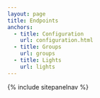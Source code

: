 ```yaml
---
layout: page
title: Endpoints
anchors:
  - title: Configuration
    url: configuration.html
  - title: Groups
    url: groups
  - title: Lights
    url: lights
---
```

{% include sitepanelnav %}

